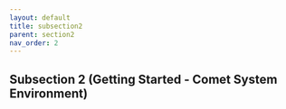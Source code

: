 ```yaml
---
layout: default
title: subsection2
parent: section2
nav_order: 2
---
```

## Subsection 2 (Getting Started - Comet System Environment)
